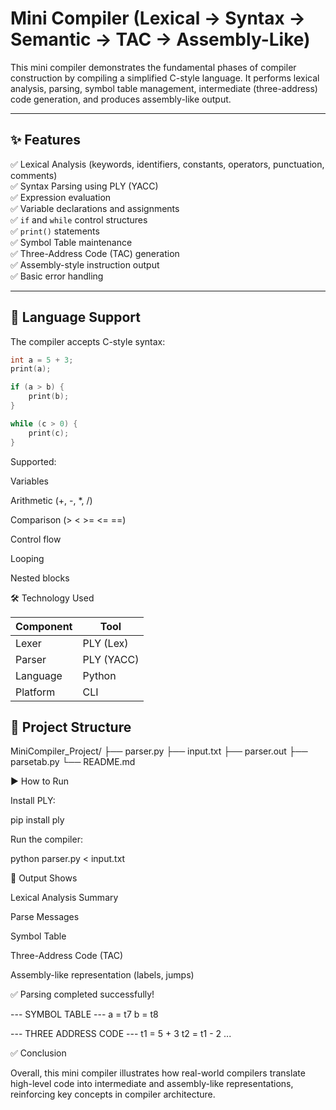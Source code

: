 # Mini Compiler (Lexical → Syntax → Semantic → TAC → Assembly-Like)

This mini compiler demonstrates the fundamental phases of compiler construction by compiling a simplified C-style language. It performs lexical analysis, parsing, symbol table management, intermediate (three-address) code generation, and produces assembly-like output.

---

## ✨ Features

✅ Lexical Analysis (keywords, identifiers, constants, operators, punctuation, comments)\
✅ Syntax Parsing using PLY (YACC)\
✅ Expression evaluation\
✅ Variable declarations and assignments\
✅ `if` and `while` control structures\
✅ `print()` statements\
✅ Symbol Table maintenance\
✅ Three-Address Code (TAC) generation\
✅ Assembly-style instruction output\
✅ Basic error handling

---

## 🧠 Language Support

The compiler accepts C-style syntax:

```c
int a = 5 + 3;
print(a);

if (a > b) {
    print(b);
}

while (c > 0) {
    print(c);
}
```

Supported:

Variables

Arithmetic (+, -, \*, /)

Comparison (> < >= <= ==)

Control flow

Looping

Nested blocks

🛠️ Technology Used

| Component | Tool       |
| --------- | ---------- |
| Lexer     | PLY (Lex)  |
| Parser    | PLY (YACC) |
| Language  | Python     |
| Platform  | CLI        |

## 📁 Project Structure

MiniCompiler_Project/
├── parser.py
├── input.txt
├── parser.out
├── parsetab.py
└── README.md

▶️ How to Run

Install PLY:

pip install ply

Run the compiler:

python parser.py < input.txt

📌 Output Shows

Lexical Analysis Summary

Parse Messages

Symbol Table

Three-Address Code (TAC)

Assembly-like representation (labels, jumps)

✅ Parsing completed successfully!

--- SYMBOL TABLE ---
a = t7
b = t8

--- THREE ADDRESS CODE ---
t1 = 5 + 3
t2 = t1 - 2
...

✅ Conclusion

Overall, this mini compiler illustrates how real-world compilers translate high-level code into intermediate and assembly-like representations, reinforcing key concepts in compiler architecture.
